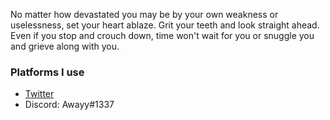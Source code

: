 No matter how devastated you may be by your own weakness or uselessness, set your heart ablaze. Grit your teeth and look straight ahead. Even if you stop and crouch down, time won't wait for you or snuggle you and grieve along with you. 


### Platforms I use
- [Twitter](https://twitter.com/0xAwayy)
- Discord: Awayy#1337
